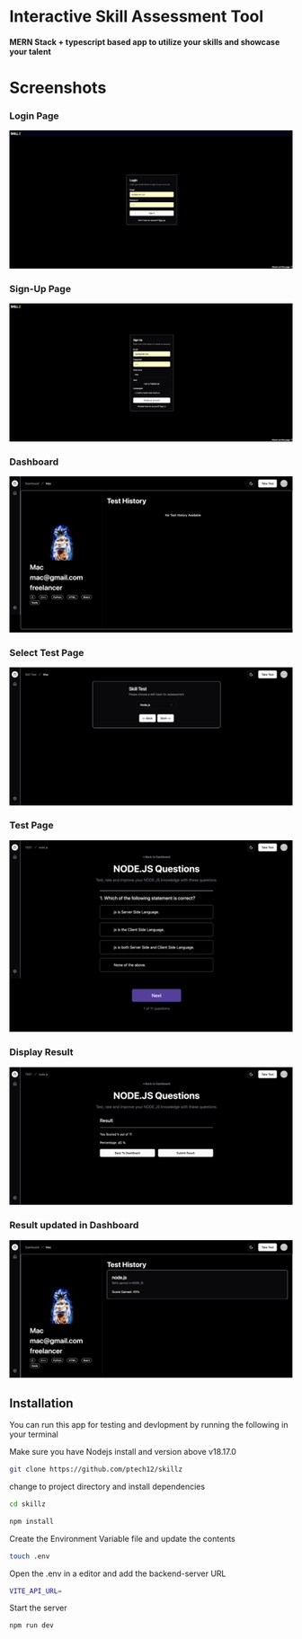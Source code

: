 # Interactive Skill Assessment Tool

#### MERN Stack + typescript based app to utilize your skills and showcase your talent


# Screenshots
### Login Page
<img alt="login" src="./src/assets/login.png">

### Sign-Up Page
<img alt="login" src="./src/assets/signup.png">

### Dashboard
<img alt="login" src="./src/assets/dashboard.png">

### Select Test Page
<img alt="login" src="./src/assets/select-test.png">

### Test Page
<img alt="login" src="./src/assets/test-page.png">

### Display Result
<img alt="login" src="./src/assets/result-page.png">

### Result updated in Dashboard
<img alt="login" src="./src/assets/dashboard-2.png">



## Installation

You can run this app for testing and devlopment by running the following in your terminal

Make sure you have Nodejs install and version above v18.17.0

```bash
git clone https://github.com/ptech12/skillz
```

change to project directory and install dependencies

```bash
cd skillz
```
```bash
npm install
```

Create the Environment Variable file and update the contents

```bash
touch .env
```

Open the .env in a editor and add the backend-server URL
```bash
VITE_API_URL=
```
Start the server 

```bash
npm run dev
```